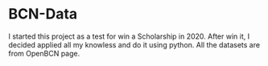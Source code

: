 # BCN-Data
I started this project as a test for win a Scholarship in 2020. After win it, I decided applied all my knowless and do it using python. 
All the datasets are from OpenBCN page.
